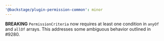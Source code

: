 ```yaml
---
'@backstage/plugin-permission-common': minor
---
```


**BREAKING** `PermissionCriteria` now requires at least one condition in `anyOf` and `allOf` arrays. This addresses some ambiguous behavior outlined in #9280.
